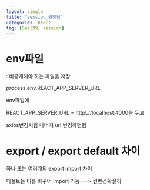 ```yaml
---
layout: single
title: "session_원장님"
categories: React
tag: [Sail99, session]
---
```






# env파일

: 비공개해야 하는 파일을 저장



process.env.REACT_APP_SERVER_URL







env파일에 

REACT_APP_SERVER_URL = httpL//localhost:4000을 두고 

axios변경처럼 나머지 url 변경하면됨









# export / export default 차이

하나 또는 여러개의 export import 차이

디폴트는 이름 바꾸어 import 가능 ==> 컨벤션확실히